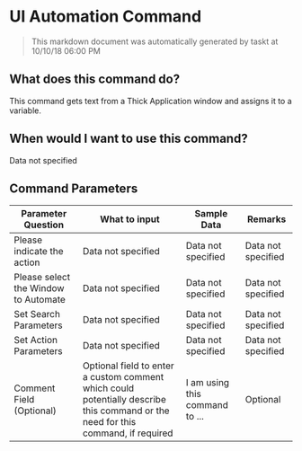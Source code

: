 <!--TITLE: UI Automation Command -->
<!-- SUBTITLE: a command in the Input Commands group -->
# UI Automation Command


> This markdown document was automatically generated by taskt at 10/10/18 06:00 PM


## What does this command do?
This command gets text from a Thick Application window and assigns it to a variable.


## When would I want to use this command?
Data not specified


## Command Parameters
| Parameter Question   	| What to input  	|  Sample Data 	| Remarks  	|
| ---                    | ---               | ---           | ---       |
|Please indicate the action|Data not specified|Data not specified|Data not specified|
|Please select the Window to Automate|Data not specified|Data not specified|Data not specified|
|Set Search Parameters|Data not specified|Data not specified|Data not specified|
|Set Action Parameters|Data not specified|Data not specified|Data not specified|
|Comment Field (Optional)|Optional field to enter a custom comment which could potentially describe this command or the need for this command, if required|I am using this command to ...|Optional|


